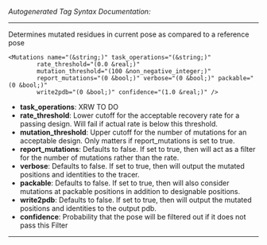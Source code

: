 _Autogenerated Tag Syntax Documentation:_

---
Determines mutated residues in current pose as compared to a reference pose

```
<Mutations name="(&string;)" task_operations="(&string;)"
        rate_threshold="(0.0 &real;)"
        mutation_threshold="(100 &non_negative_integer;)"
        report_mutations="(0 &bool;)" verbose="(0 &bool;)" packable="(0 &bool;)"
        write2pdb="(0 &bool;)" confidence="(1.0 &real;)" />
```

-   **task_operations**: XRW TO DO
-   **rate_threshold**: Lower cutoff for the acceptable recovery rate for a passing design. Will fail if actual rate is below this threshold.
-   **mutation_threshold**: Upper cutoff for the number of mutations for an acceptable design. Only matters if report_mutations is set to true.
-   **report_mutations**: Defaults to false. If set to true, then will act as a filter for the number of mutations rather than the rate.
-   **verbose**: Defaults to false. If set to true, then will output the mutated positions and identities to the tracer.
-   **packable**: Defaults to false. If set to true, then will also consider mutations at packable positions in addition to designable positions.
-   **write2pdb**: Defaults to false. If set to true, then will output the mutated positions and identities to the output pdb.
-   **confidence**: Probability that the pose will be filtered out if it does not pass this Filter

---
